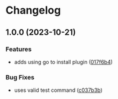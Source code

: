 # Changelog

## 1.0.0 (2023-10-21)


### Features

* adds using go to install plugin ([017f6b4](https://github.com/dylanrayboss/asdf-sqlc/commit/017f6b403c6adc4fd2eed9e1d7e3a999ed20ffd0))


### Bug Fixes

* uses valid test command ([c037b3b](https://github.com/dylanrayboss/asdf-sqlc/commit/c037b3b8c21ce7e4b0642c9e6db9b96b027c9beb))
